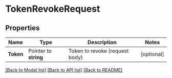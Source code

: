 # TokenRevokeRequest


## Properties

Name | Type | Description | Notes
------------ | ------------- | ------------- | -------------
**Token** | Pointer to **string** | Token to revoke (request body) | [optional] 





[[Back to Model list]](../README.md#documentation-for-models) [[Back to API list]](../README.md#documentation-for-api-endpoints) [[Back to README]](../README.md)



